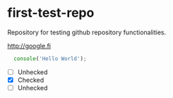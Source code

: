 # first-test-repo
Repository for testing github repository functionalities.

http://google.fi

```javascript
  console('Hello World');
```

- [ ] Unhecked
- [x] Checked
- [ ] Unhecked
